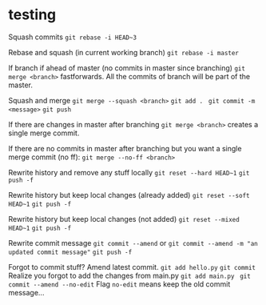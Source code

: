 # testing

Squash commits
```git rebase -i HEAD~3```

Rebase and squash (in current working branch)
```git rebase -i master```

If branch if ahead of master (no commits in master since branching)
```git merge <branch>```
fastforwards. All the commits of branch will be part of the master.

Squash and merge
```git merge --squash <branch>```
```git add . ```
```git commit -m <message>```
```git push```

If there are changes in master after branching
```git merge <branch>```
creates a single merge commit.

If there are no commits in master after branching but you want a single merge commit (no ff):
```git merge --no-ff <branch>```

Rewrite history and remove any stuff locally
```git reset --hard HEAD~1```
```git push -f```

Rewrite history but keep local changes (already added)
```git reset --soft HEAD~1```
```git push -f```

Rewrite history but keep local changes (not added)
```git reset --mixed HEAD~1```
```git push -f```

Rewrite commit message
```git commit --amend```
or ```git commit --amend -m "an updated commit message"```
```git push -f```

Forgot to commit stuff? Amend latest commit.
```git add hello.py```
```git commit ```
Realize you forgot to add the changes from main.py 
```git add main.py ```
```git commit --amend --no-edit```
Flag ```no-edit``` means keep the old commit message...

